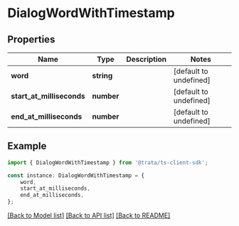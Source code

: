 # DialogWordWithTimestamp


## Properties

Name | Type | Description | Notes
------------ | ------------- | ------------- | -------------
**word** | **string** |  | [default to undefined]
**start_at_milliseconds** | **number** |  | [default to undefined]
**end_at_milliseconds** | **number** |  | [default to undefined]

## Example

```typescript
import { DialogWordWithTimestamp } from '@trata/ts-client-sdk';

const instance: DialogWordWithTimestamp = {
    word,
    start_at_milliseconds,
    end_at_milliseconds,
};
```

[[Back to Model list]](../README.md#documentation-for-models) [[Back to API list]](../README.md#documentation-for-api-endpoints) [[Back to README]](../README.md)
